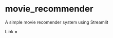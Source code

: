 # movie_recommender

A simple movie recomender system using Streamlit 

Link = <a href = 'https://movie-debg.herokuapp.com/'>
